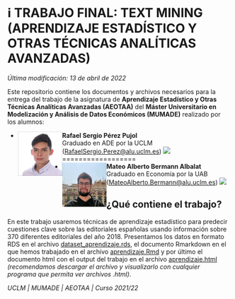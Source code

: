 # :information_source: **TRABAJO FINAL: TEXT MINING (APRENDIZAJE ESTADÍSTICO Y OTRAS TÉCNICAS ANALÍTICAS AVANZADAS)**

_Última modificación: 13 de abril de 2022_

Este repositorio contiene los documentos y archivos necesarios para la entrega del trabajo de la asignatura de **Aprendizaje Estadístico y Otras Técnicas Analíticas Avanzadas (AEOTAA)** del **Máster Universitario en Modelización y Análisis de Datos Económicos (MUMADE)** realizado por los alumnos:

  + **Rafael Sergio Pérez Pujol** <img src="media/figures/rafael.jpg" align="left" height="100px" />  
    Graduado en ADE por la UCLM   
    (RafaelSergio.Perez@alu.uclm.es) [<img src="https://img.icons8.com/material-rounded/24/000000/linkedin--v2.png"/>](https://www.linkedin.com/in/s-p%C3%A9rez-pujol/)   
==================
  + **Mateo Alberto Bermann Albalat**  <img src="media/figures/mateo.jpg" align="left" height="100px" />  
    Graduado en Economía por la UAB  
    (MateoAlberto.Bermann@alu.uclm.es) [<img src="https://img.icons8.com/material-rounded/24/000000/linkedin--v2.png"/>](https://www.linkedin.com/in/mateo-bermann-albalat-449198216)  

## ¿Qué contiene el trabajo?

En este trabajo usaremos técnicas de aprendizaje estadístico para predecir cuestiones clave sobre las editoriales españolas usando información  sobre 370 diferentes editoriales del año 2018.  Presentamos los datos en formato RDS en el archivo [dataset_aprendizaje.rds](https://github.com/sperezpujol/aprendizaje/blob/main/dataset_aprendizaje.rds), el documento Rmarkdown en el que hemos trabajado en el archivo [aprendizaje.Rmd](https://github.com/sperezpujol/aprendizaje/blob/main/aprendizaje.Rmd) y por último el documento html con el output del trabajo en el archivo [aprendizaje.html](https://github.com/sperezpujol/aprendizaje/blob/main/aprendizaje.html) _(recomendamos descargar el archivo y visualizarlo con cualquier programa que permita ver archivos .html)_.

_UCLM | MUMADE | AEOTAA | Curso 2021/22_
